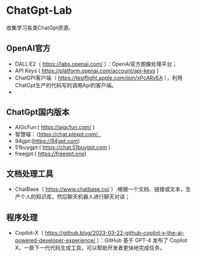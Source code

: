 # ChatGpt-Lab

收集学习各类ChatGpt资源。

## OpenAI官方

- DALL·E2（ https://labs.openai.com/ ）：OpenAi官方图像处理平台；
- API Keys ( https://platform.openai.com/account/api-keys )
- ChatGPt客户端（ https://testflight.apple.com/join/xPcARvEA ），利用ChatGpt生产的代码写的调用Api的客户端。
- 

## ChatGpt国内版本

- AIGcFun:( https://aigcfun.com/ )
- 智慧喵：（https://chat.plexpt.com）
- 94gpt:(https://94gpt.com)
- 51buygpt:( https://chat.51buygpt.com )
- freegpt:( https://freegpt.one)


## 文档处理工具

- ChatBase（ https://www.chatbase.co/ ）:根据一个文档、链接或文本，生产个人的知识库，然后聊天机器人进行聊天对话；



## 程序处理

- Copilot-X（ https://github.blog/2023-03-22-github-copilot-x-the-ai-powered-developer-experience/ ）：GitHub 基于 GPT-4 发布了 Copilot X，一款下一代代码生成工具，可以帮助开发者更快地完成任务。


